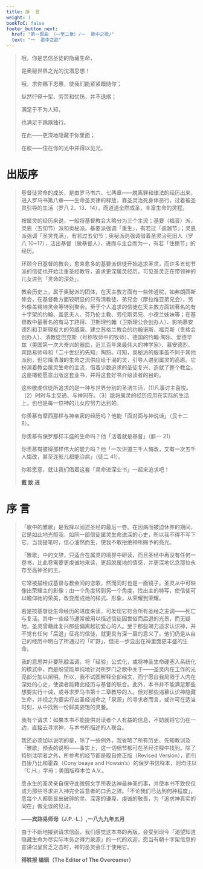 ```yaml
---
title: 序  言
weight: 1
bookToC: false
footer_button_next:
  href: "第一部曲 （一至二章）/一  歌中之歌/"
  text: "一  歌中之歌"
---
```


> 哦，你是忠信圣徒的隐藏生命，
>
> 是奥秘世界之光的沈潜思想！
>
> 哦，求你赐下恩惠，使我们能紧紧跟随你；
>
> 纵然行径十架、劳苦和忧伤，并不退缩；
>
> 满足于不为人知，
>
> 也满足于踽踽独行。
>
> 在此——更深地隐藏于你里面；
>
> 在彼——住在你的光中并得以见光。

# 出版序

> 基督徒灵命的成长，是由罗马书六、七两章——脱离罪和律法的经历出来，进入罗马书第八章——生命圣灵律的释放，靠圣灵治死身体恶行，过着被圣灵引导的生活（罗八 2、13、14），而道道全然成圣，丰富生命的灵程。
>
> 按属灵的经历来说，一般将基督教会大略分为三个主流；基要（福音）派，灵恩（五旬节）派和奥秘派。基要派强调「重生」，有若过「逾越节」；灵恩派强调「圣灵充满」，有若过五旬节；奥秘派则强调借着圣灵治死旧人（罗八 10~17），活出基督（做基督人），进而与主合而为一，有若「住棚节」的经历。
>
> 环顾今日基督的教会，愈来愈多的基要派信徒开始追求圣灵，而许多五旬节派的信徒也开始注重圣经教导，追求更深属灵经历。可见圣灵正在带领神的儿女进到「灵命的深处」。
>
> 教会历史上，属于奥秘派的团体，在天主教方面有一些修道院，如弗朗西斯修会，在基督教方面较明显的只有清教徒、弟兄会（摩拉维亚弟兄会），另外像盖锡培灵会等特别聚会。至于个人追求的信徒在天主教方面较著名的有十字架的约翰、盖恩夫人、芬乃伦主教、劳伦斯弟兄、小德兰姊妹等；在基督教中最著名的有马丁路得、卫斯理约翰（卫斯理公会创办人）、影响慕安德烈和卫斯理极大的劳威廉、建立苏格兰教会的约翰诺斯、福克斯（贵格会创办人）、清教徒巴克斯（号称牧师中的牧师）、德国的约翰·陶乐、爱德华兹（美国第一次大奋兴的器皿，近三百年来最伟大的神学家）、慕安德烈、宾路易师母和「二十世纪的先知」陶恕。可知，奥秘派的服事虽不同于其他派别，但它降清澈的生命之流供应给干渴的灵，引导人进到属灵的高原。它扮演着教会属灵生命的主流，借着少数追求的圣徒复兴、造就了整个教会。这是橄榄愿意出版这套业书，并将这套好书介绍读者的目的。
>
> 这些敬虔信徒所追求的是一种与世界分别的圣洁生活，(1)凡事讨主喜悦。（2）时时与主交通、与神同在。（3）能将属灵的经历应用在实际的生活上，也也是每一位神的儿女应努力达到的。
>
> 你羡慕有摩西那样与神亲密的经历吗？他能「面对面与神说话」（民十二 8）。
>
> 你羡慕有保罗那样丰盛的生命吗？他「活着就是基督」（腓一 21）
>
> 你羡慕有彼得那样伟大的能力吗？他「一次讲道三千人悔改，又有一次五千人悔改，甚至连影儿都能治病」（徒二 41）。
>
> 你若愿意，就让我们借着这套「灵命进深业书」一起来追求吧！
>
> **戴 致 进**

# 序 言

> 「歌中的雅歌」是我择以阅述圣经的最后一卷。在因病而被迫休养的期间，它是如此地光照我，如同一部信徒属灵生命进深的心史，所以我不得不写下它。当我提笔时，信心油然而生，使我不敢拒绝神所赐予的亮光。
>
> 「雅歌」中的文辞，只适合在属灵的境界中研读，而且圣经中再没有任何一卷书，比此卷需要更虔诚地来读，更超脱属地的情感，并更深地忆念那位永存至高神圣的主。
>
> 它常被描绘成基督与教会间的恋歌，然而同时也是一面镜子。圣灵从中可映像出荣耀主的影像；由一个角度转到另一个角度，找出主的特写，使信徒可以瞻仰祂的荣美，改变而成祂的样式、形象，从荣耀到荣耀。
>
> 若是按基督徒生命经历的进度来读，可发现它符合所有圣经之主调——死亡与复活。其中一些经节通常被用以描述信徒因世俗而后退的光景，而无疑地，圣灵曾藉此复兴那些偏离起初爱心的人。至于那些竭力追求认识神，并不觉有任何「后退」征兆的信徒，就更具有深一层的意义了。他们仍是从自己的经历中明白了所通过的「旷野」，但进一步显出在神里面更丰盛的生命。
>
> 我的意思并非要陈腔滥调，将「经验」公式化，或将神圣生命硬塞入系统化的模式中，而是盼望能单纯地针对所罗门之歌中关于——圣灵内在工作的光亮部分加以阐明。所以，我不试图解释全部经文，而宁愿自我局限于人内在深处的心史，使读者能藉此经历与基督的联合。此外，本书并不能满足那些想要实行十诫，或寻求罗马书第十二章教导的人。但对那些渴慕认识神隐藏生命，并视之为要实行出圣经诫命之「泉源」的寻求者而言，或许可在适当时刻，从中找到一份鲜美姿饱的灵餐。
>
> 我有个请求：如果本书不能提供对读者个人有益的信息，不妨就将它仍在一边，直接去寻求神，与本书所描述的人联合。
>
> 我还必须加以说明的是，除了一些例外，我省略了所有历史、先知教训及「雅歌」预表的说明——事实上，这一切细节都可在圣经注释中找到。除了特别注明者之外，所参考的经节都是取自修正版（Revised Version），而引自康乃比和霍森（Cony beaye and Howsin’s）的保罗书信释本，则均注以「C.H.」字母；美国版释本位 A.V.。
>
> 愿永生的圣灵亲自保守此微弱文字所表达神最神圣的事，并使本书不致仅仅成为那些寻求进入神完全旨意者的口舌之辞。「不论我们已达到何种程度」，愿每个人都彰显出破碎的灵、深邃的谦卑、虔诚的敬畏，为「追求神真实的同在」做无误的见证。
>
> **——宾路易师母（J.P.-L.）,一八九九年五月**

> 由于不断地接到请求信函，我们感觉这本书的再版，会受到现今「渴望知道隐藏生命为尽实际本务之得力泉源」的一代的欢迎。愿当有朝十字架信息的宣讲似呈贫乏之态时，神的圣灵会乐于使用它。
>
> **得胜报 编辑（The Editor of The Overcomer）**
